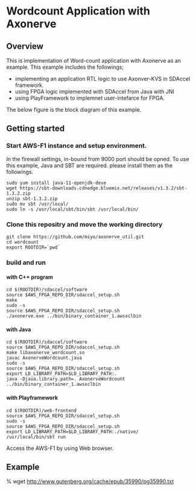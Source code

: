 # Wordcount Application with Axonerve

## Overview
This is implementation of Word-count application with Axonerve as an example.
This example includes the followings;
- implementing an application RTL logic to use Axonver-KVS in SDAccel framework.
- using FPGA logic implemented with SDAccel from Java with JNI
- using PlayFramework to implemnet user-intefarce for FPGA.

The below figure is the block diagram of this example.

## Getting started

### Start AWS-F1 instance and setup environment.
In the firewall settings, in-bound from 9000 port should be opned.
To use this example, Java and SBT are required. please install them as the followings.
```
sudo yum install java-11-openjdk-deve
wget https://sbt-downloads.cdnedge.bluemix.net/releases/v1.3.2/sbt-1.3.2.zip
unzip sbt-1.3.2.zip
sudo mv sbt /usr/local/
sudo ln -s /usr/local/sbt/bin/sbt /usr/local/bin/
```

### Clone this repositry and move the working directory

```
git clone https://github.com/miyo/axonerve_util.git
cd wordcount
export ROOTDIR=`pwd`
```

### build and run

#### with C++ program

```
cd $(ROOTDIR)/sdaccel/software
source $AWS_FPGA_REPO_DIR/sdaccel_setup.sh 
make
sudo -s
source $AWS_FPGA_REPO_DIR/sdaccel_setup.sh 
./axonerve.exe ../bin/binary_container_1.awsxclbin
```

#### with Java

```
cd $(ROOTDIR)/sdaccel/software
source $AWS_FPGA_REPO_DIR/sdaccel_setup.sh 
make libaxonerve_wordcount.so
javac AxonerveWordcount.java
sudo -s
source $AWS_FPGA_REPO_DIR/sdaccel_setup.sh 
export LD_LIBRARY_PATH=$LD_LIBRARY_PATH:.
java -Djava.library.path=. AxonerveWordcount ../bin/binary_container_1.awsxclbin
```

#### with Playframework

```
cd $(ROOTDIR)/web-frontend
source $AWS_FPGA_REPO_DIR/sdaccel_setup.sh 
sudo -s
source $AWS_FPGA_REPO_DIR/sdaccel_setup.sh 
export LD_LIBRARY_PATH=$LD_LIBRARY_PATH:./native/
/usr/local/bin/sbt run
```
Access the AWS-F1 by using Web browser.


## Example
 % wget http://www.gutenberg.org/cache/epub/35990/pg35990.txt
